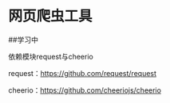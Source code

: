 # 网页爬虫工具
##学习中

依赖模块request与cheerio

request：https://github.com/request/request

cheerio：https://github.com/cheeriojs/cheerio
